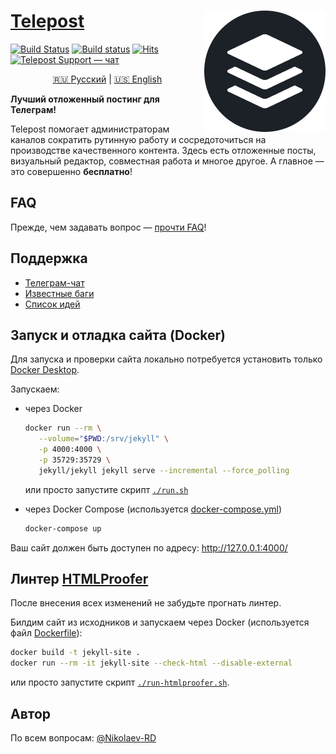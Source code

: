 # [Telepost](https://telepost.me/) <img src="images/telepost_icon-194x194.png" alt="Telepost logo" align="right" />
[![Build Status](https://travis-ci.com/Telepost-me/telepost-me.github.io.svg?branch=master)](https://travis-ci.com/Telepost-me/telepost-me.github.io)
[![Build status](https://ci.appveyor.com/api/projects/status/fae40em4uff3avkp/branch/master?svg=true)](https://ci.appveyor.com/project/nikolaev-rd/telepost-me-github-io/branch/master)
[![Hits](https://hits.seeyoufarm.com/api/count/incr/badge.svg?url=https%3A%2F%2Fgithub.com%2FTelepost-me%2Ftelepost-me.github.io&count_bg=%2379C83D&title_bg=%23555555&icon=telegram.svg&icon_color=%23F5F5F5&title=hits&edge_flat=false)](https://hits.seeyoufarm.com)
[![Telepost Support — чат](https://shields.io/badge/Telepost-Чат-green?logo=telegram&style=social)](https://t.me/joinchat/Ypg01CdfpW5jNWFi)

<p align="center">
   <a href="README.md">🇷🇺 Русский</a> | <a href="README.en.md">🇺🇸 English</a>
</p>

**Лучший отложенный постинг для Телеграм!**

Telepost помогает администраторам каналов сократить рутинную работу и сосредоточиться на производстве качественного контента. Здесь есть отложенные посты, визуальный редактор, совместная работа и многое другое. А главное — это совершенно **бесплатно**!

## FAQ
Прежде, чем задавать вопрос — [прочти FAQ](https://telepost-me.github.io/faq)!

## Поддержка
* [Телеграм-чат](https://t.me/joinchat/Ypg01CdfpW5jNWFi)
* [Известные баги](https://github.com/Telepost-me/support/issues?q=is%3Aissue+is%3Aopen+label%3Abug)
* [Список идей](https://github.com/Telepost-me/support/issues?q=is%3Aissue+is%3Aopen+label%3Aidea)

## Запуск и отладка сайта (Docker)

Для запуска и проверки сайта локально потребуется установить только [Docker Desktop](https://docs.docker.com/desktop/).

Запускаем:

* через Docker
   ```bash
   docker run --rm \
      --volume="$PWD:/srv/jekyll" \
      -p 4000:4000 \
      -p 35729:35729 \
      jekyll/jekyll jekyll serve --incremental --force_polling
   ```
   или просто запустите скрипт [`./run.sh`](run.sh)

* через Docker Compose (используется [docker-compose.yml](docker-compose.yml))
   ```bash
   docker-compose up
   ```

Ваш сайт должен быть доступен по адресу: http://127.0.0.1:4000/

## Линтер [HTMLProofer](https://github.com/gjtorikian/html-proofer)

После внесения всех изменений не забудьте прогнать линтер.

Билдим сайт из исходников и запускаем через Docker (используется файл [Dockerfile](Dockerfile)):
```bash
docker build -t jekyll-site .
docker run --rm -it jekyll-site --check-html --disable-external
```
или просто запустите скрипт [`./run-htmlproofer.sh`](run-htmlproofer.sh).

## Автор
По всем вопросам: [@Nikolaev-RD](https://github.com/nikolaev-rd)
